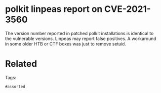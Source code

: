 # polkit linpeas report on CVE-2021-3560
The version number reported in patched polkit installations is identical to the vulnerable versions.
Linpeas may report false positives.
A workaround in some older HTB or CTF boxes was just to remove setuid.

# Related


Tags:

    #assorted
